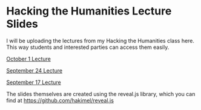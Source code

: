# Hacking the Humanities Lecture Slides
I will be uploading the lectures from my Hacking the Humanities class here. This way students and interested parties can access them easily.

[October 1 Lecture](https://vierth.github.io/hth2018Lectures/Oct1)

[September 24 Lecture](https://vierth.github.io/hth2018Lectures/Sept24)

[September 17 Lecture](https://vierth.github.io/hth2018Lectures/Sept17)

The slides themselves are created using the reveal.js library, which you can find at https://github.com/hakimel/reveal.js